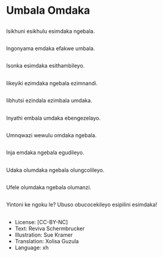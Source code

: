 # Umbala Omdaka

##
Isikhuni esikhulu esimdaka ngebala.

##
Ingonyama emdaka efakwe umbala.

##
Isonka esimdaka
esithambileyo.

##
Iikeyiki ezimdaka
ngebala ezimnandi.

##
Iibhutsi ezindala
ezimbala umdaka.

##
Inyathi embala umdaka
ebengezelayo.

##
Umnqwazi wewulu
omdaka ngebala.

##
Inja emdaka ngebala egudileyo.

##
Udaka olumdaka
ngebala olungcolileyo.

##
Ufele olumdaka ngebala
olumanzi.

##
Yintoni ke ngoku le? Ubuso obucocekileyo esipilini esimdaka!

##
* License: [CC-BY-NC]
* Text: Reviva Schermbrucker
* Illustration: Sue Kramer
* Translation: Xolisa Guzula
* Language: xh
